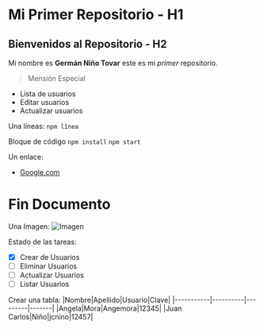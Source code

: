 
# Mi Primer Repositorio - H1
## Bienvenidos al Repositorio - H2
Mi nombre es **Germán Niño Tovar** este es mi *primer* repositorio.
>Mensión Especial

- Lista de usuarios
- Editar usuarios
- Actualizar usuarios

Una líneas:
`npm línea`

Bloque de código
`` npm install ``
`` npm start ``

Un enlace:
- [Google.com](https://google.com)
# Fin Documento

Una Imagen:
![Imagen](https://placeimg.com/640/480/any)

Estado de las tareas:
- [X] Crear de Usuarios
- [ ] Eliminar Usuarios
- [ ] Actualizar Usuarios
- [ ] Listar Usuarios

Crear una tabla:
|Nombre|Apellido|Usuario|Clave|
|-----------|----------|---------|-------|
|Angela|Mora|Angemora|12345|
|Juan Carlos|Niño|jcnino|12457|
